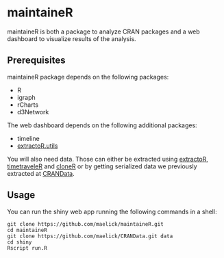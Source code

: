 maintaineR
==========

maintaineR is both a package to analyze CRAN packages and a web
dashboard to visualize results of the analysis.


Prerequisites
-------------

maintaineR package depends on the following packages:

* R
* igraph
* rCharts
* d3Network

The web dashboard depends on the following additional packages:

* timeline
* [extractoR.utils](https://github.com/maelick/extractoR/tree/utils)

You will also need data. Those can either be extracted using
[extractoR](https://github.com/maelick/extractoR),
[timetraveleR](https://github.com/maelick/timetraveleR) and
[cloneR](https://github.com/maelick/cloneR) or by getting serialized
data we previously extracted at
[CRANData](https://github.com/maelick/CRANData).

Usage
-----

You can run the shiny web app running the following commands in a
shell:

```shell
git clone https://github.com/maelick/maintaineR.git
cd maintaineR
git clone https://github.com/maelick/CRANData.git data
cd shiny
Rscript run.R
```
